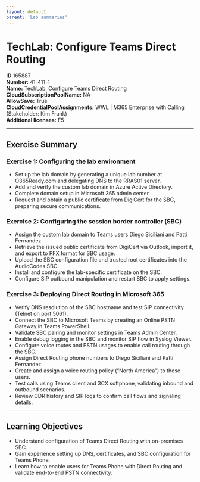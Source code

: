 ```yaml
---
layout: default
parent: 'Lab summaries'
---
```


# TechLab: Configure Teams Direct Routing

**ID** 165887  
**Number:** 41-411-1  
**Name:** TechLab: Configure Teams Direct Routing
**CloudSubscriptionPoolName:** NA  
**AllowSave:** True  
**CloudCredentialPoolAssignments:** WWL | M365 Enterprise with Calling (Stakeholder: Kim Frank)  
**Additional licenses:** E5  

---

## Exercise Summary

### Exercise 1: Configuring the lab environment
- Set up the lab domain by generating a unique lab number at O365Ready.com and delegating DNS to the RRAS01 server.  
- Add and verify the custom lab domain in Azure Active Directory.  
- Complete domain setup in Microsoft 365 admin center.  
- Request and obtain a public certificate from DigiCert for the SBC, preparing secure communications.  

### Exercise 2: Configuring the session border controller (SBC)
- Assign the custom lab domain to Teams users Diego Siciliani and Patti Fernandez.  
- Retrieve the issued public certificate from DigiCert via Outlook, import it, and export to PFX format for SBC usage.  
- Upload the SBC configuration file and trusted root certificates into the AudioCodes SBC.  
- Install and configure the lab-specific certificate on the SBC.  
- Configure SIP outbound manipulation and restart SBC to apply settings.  

### Exercise 3: Deploying Direct Routing in Microsoft 365
- Verify DNS resolution of the SBC hostname and test SIP connectivity (Telnet on port 5061).  
- Connect the SBC to Microsoft Teams by creating an Online PSTN Gateway in Teams PowerShell.  
- Validate SBC pairing and monitor settings in Teams Admin Center.  
- Enable debug logging in the SBC and monitor SIP flow in Syslog Viewer.  
- Configure voice routes and PSTN usages to enable call routing through the SBC.  
- Assign Direct Routing phone numbers to Diego Siciliani and Patti Fernandez.  
- Create and assign a voice routing policy (“North America”) to these users.  
- Test calls using Teams client and 3CX softphone, validating inbound and outbound scenarios.  
- Review CDR history and SIP logs to confirm call flows and signaling details.  

---

## Learning Objectives
- Understand configuration of Teams Direct Routing with on-premises SBC.  
- Gain experience setting up DNS, certificates, and SBC configuration for Teams Phone.  
- Learn how to enable users for Teams Phone with Direct Routing and validate end-to-end PSTN connectivity.  
